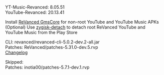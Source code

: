 YT-Music-Revanced: 8.05.51  
YouTube-Revanced: 20.13.41  

Install [ReVanced GmsCore](https://github.com/ReVanced/GmsCore/releases/latest) for non-root YouTube and YouTube Music APKs  
(Optional) Use [zygisk-detach](https://github.com/j-hc/zygisk-detach/releases/latest) to detach root ReVanced YouTube and YouTube Music from the Play Store
  
CLI: revanced/revanced-cli-5.0.2-dev.2-all.jar  
Patches: ReVanced/patches-5.31.0-dev.5.rvp  
[Changelog](https://github.com/ReVanced/revanced-patches/releases/tag/v5.31.0-dev.5)  

Skipped:  
Patches: inotia00/patches-5.7.1-dev.1.rvp    
